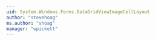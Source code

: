 ```yaml
---
uid: System.Windows.Forms.DataGridViewImageCellLayout
author: "stevehoag"
ms.author: "shoag"
manager: "wpickett"
---
```

